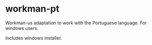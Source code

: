 # workman-pt
Workman-us adaptation to work with the Portuguese language. For windows users.

Includes windows installer.
